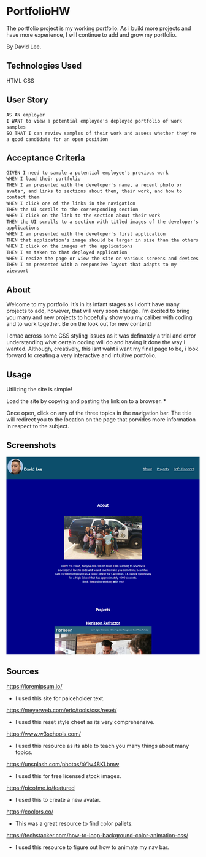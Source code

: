 # PortfolioHW
The portfolio project is my working portfolio. As i build more projects and have more experience, I will continue to add and grow my portfolio.

By David Lee.

## Technologies Used
HTML
CSS

## User Story
```
AS AN employer
I WANT to view a potential employee's deployed portfolio of work samples
SO THAT I can review samples of their work and assess whether they're a good candidate for an open position
```

## Acceptance Criteria
```
GIVEN I need to sample a potential employee's previous work
WHEN I load their portfolio
THEN I am presented with the developer's name, a recent photo or avatar, and links to sections about them, their work, and how to contact them 
WHEN I click one of the links in the navigation
THEN the UI scrolls to the corresponding section
WHEN I click on the link to the section about their work
THEN the UI scrolls to a section with titled images of the developer's applications
WHEN I am presented with the developer's first application
THEN that application's image should be larger in size than the others
WHEN I click on the images of the applications
THEN I am taken to that deployed application
WHEN I resize the page or view the site on various screens and devices
THEN I am presented with a responsive layout that adapts to my viewport
```

## About
Welcome to my portfolio. It’s in its infant stages as I don’t have many projects to add, however, that will very soon change. I’m excited to bring you many and new projects to hopefully show you my caliber with coding and to work together. Be on the look out for new content!

I cmae across some CSS styling issues as it was definately a trial and error understanding what certain coding will do and having it done the way i wanted. Although, creatively, this isnt waht i want my final page to be, i look forward to creating a very interactive and intuitive portfolio.

## Usage
Utilizing the site is simple! 

Load the site by copying and pasting the link on to a browser.
* 

Once open, click on any of the three topics in the navigation bar. The title will redirect you to the location on the page that porvides more information in respect to the subject. 

## Screenshots
![Screenshot1](./assets/images/Screenshot1.png)

## Sources
https://loremipsum.io/
* I used this site for palceholder text.

https://meyerweb.com/eric/tools/css/reset/
* I used this reset style cheet as its very comprehensive.

https://www.w3schools.com/
* I used this resource as its able to teach you many things about many topics.

https://unsplash.com/photos/bYiw48KLbmw
* I used this for free licensed stock images.

https://picofme.io/featured
* I used this to create a new avatar.

https://coolors.co/
* This was a great resource to find color pallets.

https://techstacker.com/how-to-loop-background-color-animation-css/
* I used this resource to figure out how to animate my nav bar.


